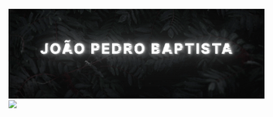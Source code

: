 ![](https://raw.githubusercontent.com/joaobaptista03/joaobaptista03/main/Banner.gif)
![](https://github-readme-stats.vercel.app/api/top-langs/?username=joaobaptista03&theme=highcontrast&show_icons=true&hide_border=false&layout=compact)
